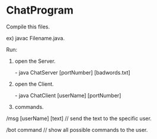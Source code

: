 # ChatProgram

<p>Compile this files.</p>
  <p>ex) javac Filename.java.</p>

Run:

  1. open the Server.
    <p>- java ChatServer [portNumber] [badwords.txt]</p>
  2. open the Client.
    <p>- java ChatClient [userName] [portNumber]</p>
  3. commands.
  <p>/msg [userName] [text] // send the text to the specific user.</p>
  <p>/bot command           // show all possible commands to the user.</p>

